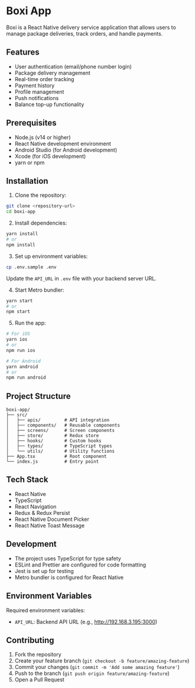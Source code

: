 # Boxi App

Boxi is a React Native delivery service application that allows users to manage package deliveries, track orders, and handle payments.

## Features

- User authentication (email/phone number login)
- Package delivery management
- Real-time order tracking
- Payment history
- Profile management
- Push notifications
- Balance top-up functionality

## Prerequisites

- Node.js (v14 or higher)
- React Native development environment
- Android Studio (for Android development)
- Xcode (for iOS development)
- yarn or npm

## Installation

1. Clone the repository:

```bash
git clone <repository-url>
cd boxi-app
```

2. Install dependencies:

```bash
yarn install
# or
npm install
```

3. Set up environment variables:
```bash
cp .env.sample .env
```
Update the `API_URL` in `.env` file with your backend server URL.

4. Start Metro bundler:
```bash
yarn start
# or
npm start
```

5. Run the app:
```bash
# For iOS
yarn ios
# or
npm run ios

# For Android
yarn android
# or
npm run android
```

## Project Structure

```
boxi-app/
├── src/
│   ├── apis/         # API integration
│   ├── components/   # Reusable components
│   ├── screens/      # Screen components
│   ├── store/        # Redux store
│   ├── hooks/        # Custom hooks
│   ├── types/        # TypeScript types
│   └── utils/        # Utility functions
├── App.tsx           # Root component
└── index.js          # Entry point
```

## Tech Stack

- React Native
- TypeScript
- React Navigation
- Redux & Redux Persist
- React Native Document Picker
- React Native Toast Message

## Development

- The project uses TypeScript for type safety
- ESLint and Prettier are configured for code formatting
- Jest is set up for testing
- Metro bundler is configured for React Native

## Environment Variables

Required environment variables:
- `API_URL`: Backend API URL (e.g., http://192.168.3.195:3000)

## Contributing

1. Fork the repository
2. Create your feature branch (`git checkout -b feature/amazing-feature`)
3. Commit your changes (`git commit -m 'Add some amazing feature'`)
4. Push to the branch (`git push origin feature/amazing-feature`)
5. Open a Pull Request
